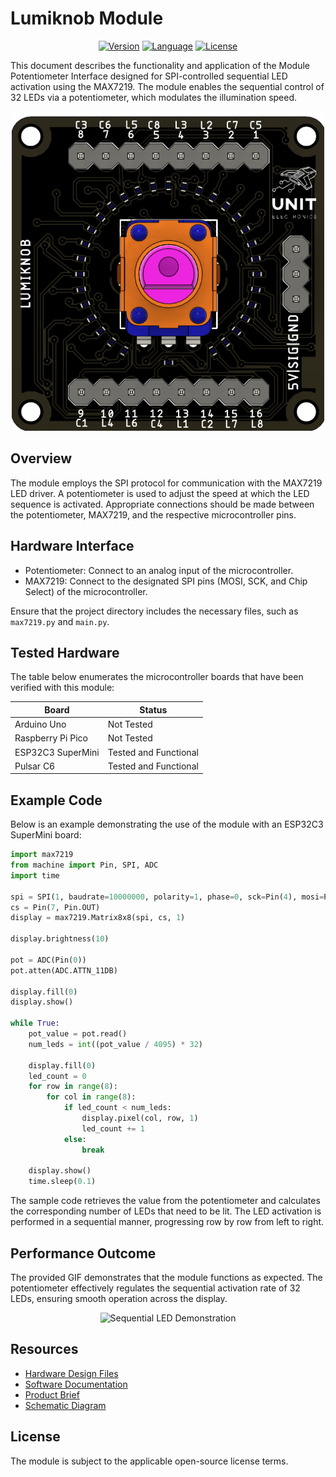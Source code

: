 # Lumiknob Module 


<div align="center">
    <a href="#"><img src="https://img.shields.io/badge/version-1.0-blue.svg" alt="Version"></a>
    <a href="#"><img src="https://img.shields.io/badge/language-Python-lightgrey.svg" alt="Language"></a>
    <a href="#"><img src="https://img.shields.io/badge/license-MIT-green.svg" alt="License"></a>
    <br>
</div>


This document describes the functionality and application of the Module Potentiometer Interface designed for SPI-controlled sequential LED activation using the MAX7219. The module enables the sequential control of 32 LEDs via a potentiometer, which modulates the illumination speed.

<p align="center">
  <img src="/hardware/resources/unit_top_ue0051_lumiknob_v_0_0_2.png" width="500">
</p>

## Overview

The module employs the SPI protocol for communication with the MAX7219 LED driver. A potentiometer is used to adjust the speed at which the LED sequence is activated. Appropriate connections should be made between the potentiometer, MAX7219, and the respective microcontroller pins.

## Hardware Interface

- Potentiometer: Connect to an analog input of the microcontroller.
- MAX7219: Connect to the designated SPI pins (MOSI, SCK, and Chip Select) of the microcontroller.

Ensure that the project directory includes the necessary files, such as `max7219.py` and `main.py`.

## Tested Hardware

The table below enumerates the microcontroller boards that have been verified with this module:

<div align="center">

| Board             | Status               |
|-------------------|----------------------|
| Arduino Uno       | Not Tested           |
| Raspberry Pi Pico | Not Tested           |
| ESP32C3 SuperMini | Tested and Functional|
| Pulsar C6         | Tested and Functional|
  
</div>

## Example Code

Below is an example demonstrating the use of the module with an ESP32C3 SuperMini board:

```python
import max7219
from machine import Pin, SPI, ADC
import time

spi = SPI(1, baudrate=10000000, polarity=1, phase=0, sck=Pin(4), mosi=Pin(6))
cs = Pin(7, Pin.OUT)
display = max7219.Matrix8x8(spi, cs, 1)

display.brightness(10)

pot = ADC(Pin(0))
pot.atten(ADC.ATTN_11DB)

display.fill(0)
display.show()

while True:
    pot_value = pot.read()
    num_leds = int((pot_value / 4095) * 32)

    display.fill(0)
    led_count = 0
    for row in range(8):
        for col in range(8):
            if led_count < num_leds:
                display.pixel(col, row, 1)
                led_count += 1
            else:
                break

    display.show()
    time.sleep(0.1)
```

The sample code retrieves the value from the potentiometer and calculates the corresponding number of LEDs that need to be lit. The LED activation is performed in a sequential manner, progressing row by row from left to right.

## Performance Outcome

The provided GIF demonstrates that the module functions as expected. The potentiometer effectively regulates the sequential activation rate of 32 LEDs, ensuring smooth operation across the display.

<div align="center">
    <img src="./hardware/resources/resized_output.gif" alt="Sequential LED Demonstration">
</div>

## Resources

- [Hardware Design Files](hardware/resources/)
- [Software Documentation](software/documentation/)
- [Product Brief](docs/unit_lumiknob_module_product_brief.pdf)
- [Schematic Diagram](hardware/unit_sch_ue0051_lumiknob.pdf)

## License

The module is subject to the applicable open-source license terms.

